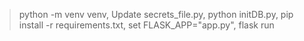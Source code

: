 > python -m venv venv, 
Update secrets_file.py, 
> python initDB.py,
> pip install -r requirements.txt,
> set FLASK_APP="app.py",
> flask run
